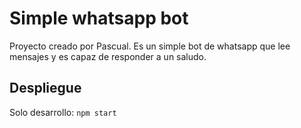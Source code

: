 # Simple whatsapp bot
Proyecto creado por Pascual. Es un simple bot de whatsapp que lee mensajes y es capaz de responder a un saludo.

## Despliegue
Solo desarrollo:
`npm start`